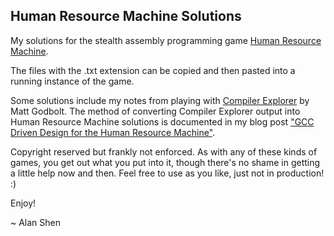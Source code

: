 Human Resource Machine Solutions
--------------------------------
My solutions for the stealth assembly programming game
[Human Resource Machine](http://tomorrowcorporation.com/humanresourcemachine).

The files with the .txt extension can be copied and then pasted into a running instance of the game.

Some solutions include my notes from playing with [Compiler Explorer](https://gcc.godbolt.org/) by Matt Godbolt.  The method of converting Compiler Explorer output into Human Resource Machine solutions is documented in my blog post ["GCC Driven Design for the Human Resource Machine"](https://sunzenshen.github.io/play/2017/01/08/gcc-outsourcing-machine.html).

Copyright reserved but frankly not enforced.
As with any of these kinds of games,
you get out what you put into it, though there's no shame in getting a little help now and then.
Feel free to use as you like, just not in production! :)

Enjoy!

~ Alan Shen
